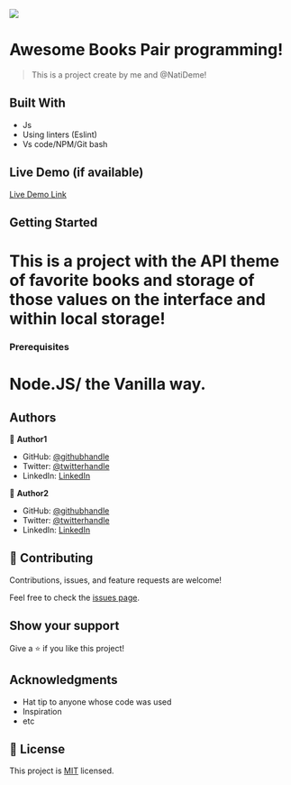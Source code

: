![](https://img.shields.io/badge/Microverse-blueviolet)

# Awesome Books Pair programming!

> This is a project create by me and @NatiDeme!


## Built With

- Js
- Using linters (Eslint)
- Vs code/NPM/Git bash

## Live Demo (if available)

[Live Demo Link](https://livedemo.com)


## Getting Started

# This is a project with the API theme of favorite books and storage of those values on the interface and within local storage!


### Prerequisites

# Node.JS/ the Vanilla way. 


## Authors

👤 **Author1**

- GitHub: [@githubhandle](https://github.com/NatiDeme)
- Twitter: [@twitterhandle](https://twitter.com/twitterhandle)
- LinkedIn: [LinkedIn](https://linkedin.com/in/linkedinhandle)

👤 **Author2**

- GitHub: [@githubhandle](https://github.com/CrystallineButterfly)
- Twitter: [@twitterhandle](https://twitter.com/CrystAlline_k42)
- LinkedIn: [LinkedIn](https://linkedin.com/in/Kell_Mcwatt)

## 🤝 Contributing

Contributions, issues, and feature requests are welcome!

Feel free to check the [issues page](../../issues/).

## Show your support

Give a ⭐️ if you like this project!

## Acknowledgments

- Hat tip to anyone whose code was used
- Inspiration
- etc

## 📝 License

This project is [MIT](./MIT.md) licensed.

